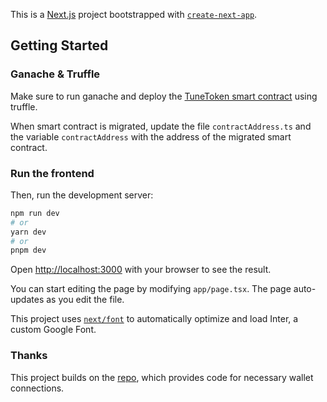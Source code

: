 This is a [Next.js](https://nextjs.org/) project bootstrapped with [`create-next-app`](https://github.com/vercel/next.js/tree/canary/packages/create-next-app).

## Getting Started

### Ganache & Truffle

Make sure to run ganache and deploy the [TuneToken smart contract](https://github.com/harrysinghdk/tunetoken) using truffle.

When smart contract is migrated, update the file `contractAddress.ts` and the variable `contractAddress` with the address of the migrated smart contract.

### Run the frontend

Then, run the development server:

```bash
npm run dev
# or
yarn dev
# or
pnpm dev
```

Open [http://localhost:3000](http://localhost:3000) with your browser to see the result.

You can start editing the page by modifying `app/page.tsx`. The page auto-updates as you edit the file.

This project uses [`next/font`](https://nextjs.org/docs/basic-features/font-optimization) to automatically optimize and load Inter, a custom Google Font.

### Thanks

This project builds on the [repo](https://github.com/mansour-qaderi/dapp-start), which provides code for necessary wallet connections.